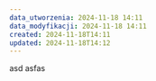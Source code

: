 ```yaml
---
data_utworzenia: 2024-11-18 14:11
data_modyfikacji: 2024-11-18 14:11
created: 2024-11-18T14:11
updated: 2024-11-18T14:12
---
```



asd asfas